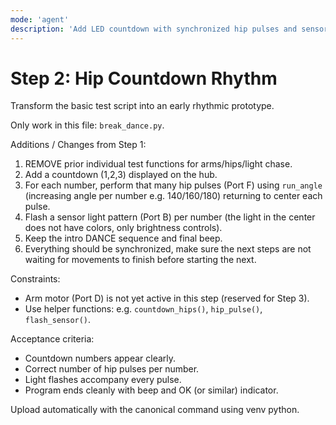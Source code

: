 ```yaml
---
mode: 'agent'
description: 'Add LED countdown with synchronized hip pulses and sensor flashes' 
---
```


# Step 2: Hip Countdown Rhythm

Transform the basic test script into an early rhythmic prototype.

Only work in this file: `break_dance.py`.

Additions / Changes from Step 1:
1. REMOVE prior individual test functions for arms/hips/light chase.
2. Add a countdown (1,2,3) displayed on the hub.
3. For each number, perform that many hip pulses (Port F) using `run_angle` (increasing angle per number e.g. 140/160/180) returning to center each pulse.
4. Flash a sensor light pattern (Port B) per number (the light in the center does not have colors, only brightness controls). 
5. Keep the intro DANCE sequence and final beep.
6. Everything should be synchronized, make sure the next steps are not waiting for movements to finish before starting the next.

Constraints:
- Arm motor (Port D) is not yet active in this step (reserved for Step 3).
- Use helper functions: e.g. `countdown_hips()`, `hip_pulse()`, `flash_sensor()`.

Acceptance criteria:
- Countdown numbers appear clearly.
- Correct number of hip pulses per number.
- Light flashes accompany every pulse.
- Program ends cleanly with beep and OK (or similar) indicator.

Upload automatically with the canonical command using venv python.
